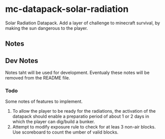# mc-datapack-solar-radiation
Solar Radiation Datapack. Add a layer of challenge to minecraft survival, by making the sun dangerous to the player.


## Notes


## Dev Notes
Notes taht will be used for development. Eventualy these notes will be removed from the README file.

### Todo
Some notes of features to implement.
1. To allow the player to be ready for the radiations, the activation of the datapack should enable a preparatio period of about 1 or 2 days in which the player can dig/build a bunker.
2. Attempt to modify exposure rule to check for at leas 3 non-air blocks. Use scoreboard to count the umber of valid blocks.